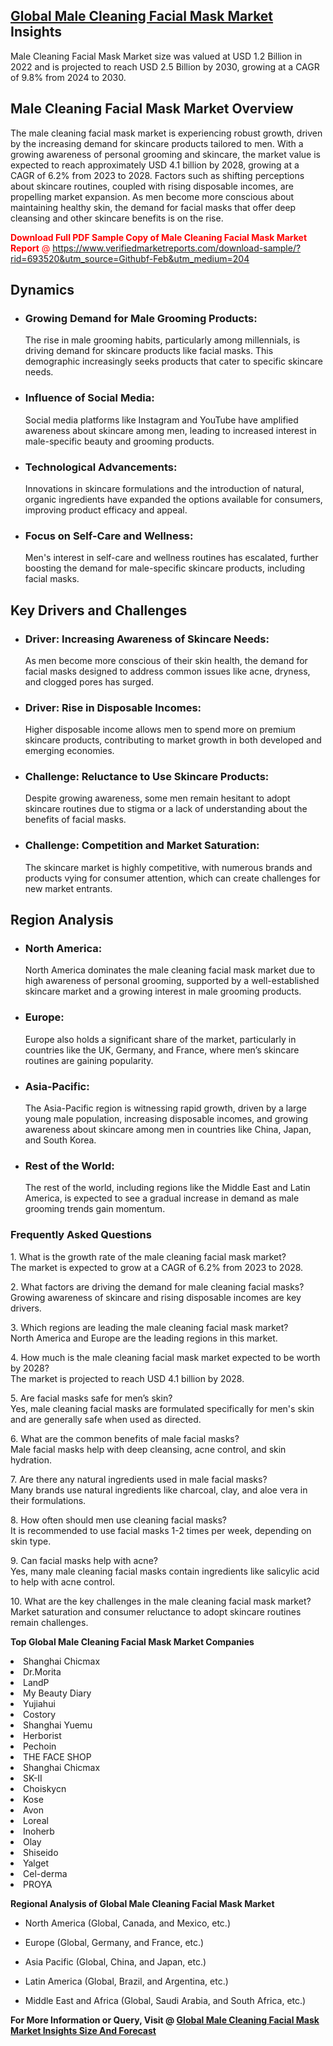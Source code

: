 <h2><a href="https://www.verifiedmarketreports.com/download-sample/?rid=693520&amp;utm_source=Githubf&amp;utm_medium=204" target="_blank">Global Male Cleaning Facial Mask Market</a> Insights</h2><p>Male Cleaning Facial Mask Market size was valued at USD 1.2 Billion in 2022 and is projected to reach USD 2.5 Billion by 2030, growing at a CAGR of 9.8% from 2024 to 2030.</p><p> <h2>Male Cleaning Facial Mask Market Overview</h2> <p>The male cleaning facial mask market is experiencing robust growth, driven by the increasing demand for skincare products tailored to men. With a growing awareness of personal grooming and skincare, the market value is expected to reach approximately USD 4.1 billion by 2028, growing at a CAGR of 6.2% from 2023 to 2028. Factors such as shifting perceptions about skincare routines, coupled with rising disposable incomes, are propelling market expansion. As men become more conscious about maintaining healthy skin, the demand for facial masks that offer deep cleansing and other skincare benefits is on the rise. </p> <p><p><span class=""><span style="color: #ff0000;"><strong>Download Full PDF Sample Copy of Male Cleaning Facial Mask Market Report</strong> @ </span><a href="https://www.verifiedmarketreports.com/download-sample/?rid=693520&amp;utm_source=Githubf-Feb&amp;utm_medium=204" target="_blank">https://www.verifiedmarketreports.com/download-sample/?rid=693520&amp;utm_source=Githubf-Feb&amp;utm_medium=204</a></span></p></p> <h2>Dynamics</h2> <ul> <li><h3>Growing Demand for Male Grooming Products:</h3> The rise in male grooming habits, particularly among millennials, is driving demand for skincare products like facial masks. This demographic increasingly seeks products that cater to specific skincare needs.</li> <li><h3>Influence of Social Media:</h3> Social media platforms like Instagram and YouTube have amplified awareness about skincare among men, leading to increased interest in male-specific beauty and grooming products.</li> <li><h3>Technological Advancements:</h3> Innovations in skincare formulations and the introduction of natural, organic ingredients have expanded the options available for consumers, improving product efficacy and appeal.</li> <li><h3>Focus on Self-Care and Wellness:</h3> Men's interest in self-care and wellness routines has escalated, further boosting the demand for male-specific skincare products, including facial masks.</li> </ul> <h2>Key Drivers and Challenges</h2> <ul> <li><h3>Driver: Increasing Awareness of Skincare Needs:</h3> As men become more conscious of their skin health, the demand for facial masks designed to address common issues like acne, dryness, and clogged pores has surged.</li> <li><h3>Driver: Rise in Disposable Incomes:</h3> Higher disposable income allows men to spend more on premium skincare products, contributing to market growth in both developed and emerging economies.</li> <li><h3>Challenge: Reluctance to Use Skincare Products:</h3> Despite growing awareness, some men remain hesitant to adopt skincare routines due to stigma or a lack of understanding about the benefits of facial masks.</li> <li><h3>Challenge: Competition and Market Saturation:</h3> The skincare market is highly competitive, with numerous brands and products vying for consumer attention, which can create challenges for new market entrants.</li> </ul> <h2>Region Analysis</h2> <ul> <li><h3>North America:</h3> North America dominates the male cleaning facial mask market due to high awareness of personal grooming, supported by a well-established skincare market and a growing interest in male grooming products.</li> <li><h3>Europe:</h3> Europe also holds a significant share of the market, particularly in countries like the UK, Germany, and France, where men’s skincare routines are gaining popularity.</li> <li><h3>Asia-Pacific:</h3> The Asia-Pacific region is witnessing rapid growth, driven by a large young male population, increasing disposable incomes, and growing awareness about skincare among men in countries like China, Japan, and South Korea.</li> <li><h3>Rest of the World:</h3> The rest of the world, including regions like the Middle East and Latin America, is expected to see a gradual increase in demand as male grooming trends gain momentum.</li> </ul> <h3>Frequently Asked Questions</h3> <p>1. What is the growth rate of the male cleaning facial mask market? <br> The market is expected to grow at a CAGR of 6.2% from 2023 to 2028.</p> <p>2. What factors are driving the demand for male cleaning facial masks? <br> Growing awareness of skincare and rising disposable incomes are key drivers.</p> <p>3. Which regions are leading the male cleaning facial mask market? <br> North America and Europe are the leading regions in this market.</p> <p>4. How much is the male cleaning facial mask market expected to be worth by 2028? <br> The market is projected to reach USD 4.1 billion by 2028.</p> <p>5. Are facial masks safe for men’s skin? <br> Yes, male cleaning facial masks are formulated specifically for men's skin and are generally safe when used as directed.</p> <p>6. What are the common benefits of male facial masks? <br> Male facial masks help with deep cleansing, acne control, and skin hydration.</p> <p>7. Are there any natural ingredients used in male facial masks? <br> Many brands use natural ingredients like charcoal, clay, and aloe vera in their formulations.</p> <p>8. How often should men use cleaning facial masks? <br> It is recommended to use facial masks 1-2 times per week, depending on skin type.</p> <p>9. Can facial masks help with acne? <br> Yes, many male cleaning facial masks contain ingredients like salicylic acid to help with acne control.</p> <p>10. What are the key challenges in the male cleaning facial mask market? <br> Market saturation and consumer reluctance to adopt skincare routines remain challenges.</p> </p><p><strong>Top Global Male Cleaning Facial Mask Market Companies</strong></p><div data-test-id=""><p><li>Shanghai Chicmax</li><li> Dr.Morita</li><li> LandP</li><li> My Beauty Diary</li><li> Yujiahui</li><li> Costory</li><li> Shanghai Yuemu</li><li> Herborist</li><li> Pechoin</li><li> THE FACE SHOP</li><li> Shanghai Chicmax</li><li> SK-II</li><li> Choiskycn</li><li> Kose</li><li> Avon</li><li> Loreal</li><li> Inoherb</li><li> Olay</li><li> Shiseido</li><li> Yalget</li><li> Cel-derma</li><li> PROYA</li></p><div><strong>Regional Analysis of&nbsp;Global Male Cleaning Facial Mask Market</strong></div><ul><li dir="ltr"><p dir="ltr">North America&nbsp;(Global, Canada, and Mexico, etc.)</p></li><li dir="ltr"><p dir="ltr">Europe (Global, Germany, and France, etc.)</p></li><li dir="ltr"><p dir="ltr">Asia Pacific&nbsp;(Global, China, and Japan, etc.)</p></li><li dir="ltr"><p dir="ltr">Latin America&nbsp;(Global, Brazil, and Argentina, etc.)</p></li><li dir="ltr">Middle East and Africa&nbsp;(Global, Saudi Arabia, and South Africa, etc.)</li></ul><p><strong>For More Information or Query, Visit @&nbsp;</strong><strong><a href="https://www.verifiedmarketreports.com/product/male-cleaning-facial-mask-market/?utm_source=Githubf&amp;utm_medium=204" target="_blank">Global Male Cleaning Facial Mask Market Insights Size And Forecast</a></strong></p></div>
